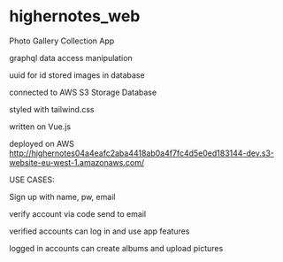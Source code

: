 # highernotes_web
Photo Gallery Collection App

graphql data access manipulation

uuid for id stored images in database

connected to AWS S3 Storage Database

styled with tailwind.css

written on Vue.js

deployed on AWS http://highernotes04a4eafc2aba4418ab0a4f7fc4d5e0ed183144-dev.s3-website-eu-west-1.amazonaws.com/


USE CASES:

Sign up with name, pw, email

verify account via code send to email

verified accounts can log in and use app features 

logged in accounts can create albums and upload pictures
